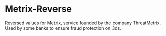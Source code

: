 # Metrix-Reverse
Reversed values for Metrix, service founded by the company ThreatMetrix. Used by some banks to ensure fraud protection on 3ds.
